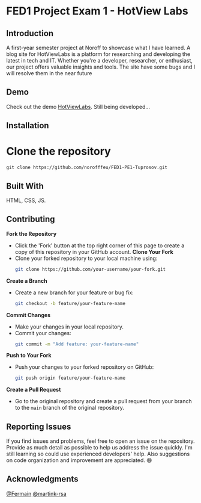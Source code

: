 # FED1 Project Exam 1 - HotView Labs

## Introduction
A first-year semester project at Noroff to showcase what I have learned. A blog site for HotViewLabs is a platform for researching and developing the latest in tech and IT. Whether you're a developer, researcher, or enthusiast, our project offers valuable insights and tools. The site have some bugs and I will resolve them in the near future

## Demo
Check out the demo [HotViewLabs](https://norofffeu.github.io/FED1-PE1-Tuprosov/).
Still being developed...

## Installation
# Clone the repository
`git clone https://github.com/norofffeu/FED1-PE1-Tuprosov.git`

## Built With
HTML, CSS, JS.

## Contributing
**Fork the Repository**
- Click the 'Fork' button at the top right corner of this page to create a copy of this repository in your GitHub account.
**Clone Your Fork**
 - Clone your forked repository to your local machine using:
     ```sh
     git clone https://github.com/your-username/your-fork.git
     ```
**Create a Branch**
- Create a new branch for your feature or bug fix:
     ```sh
     git checkout -b feature/your-feature-name
     ```
**Commit Changes**
- Make your changes in your local repository.
- Commit your changes:
     ```sh
     git commit -m "Add feature: your-feature-name"
     ```
**Push to Your Fork**
- Push your changes to your forked repository on GitHub:
     ```sh
     git push origin feature/your-feature-name
     ```
**Create a Pull Request**
- Go to the original repository and create a pull request from your branch to the `main` branch of the original repository.

## Reporting Issues
If you find issues and problems, feel free to open an issue on the repository. Provide as much detail as possible to help us address the issue quickly. 
I'm still learning so could use experienced developers' help. Also suggestions on code organization and improvement are appreciated. :smile:

## Acknowledgments
[@Fermain](https://github.com/Fermain)
[@martink-rsa](https://github.com/martink-rsa) 



